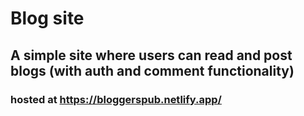 # Blog site

## A simple site where users can read and post blogs (with auth and comment functionality)

### hosted at https://bloggerspub.netlify.app/
